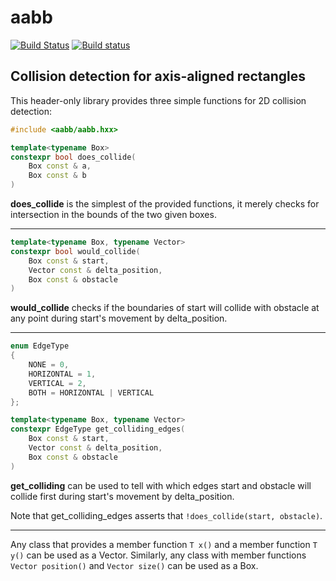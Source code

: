 # aabb

[![Build Status](https://travis-ci.org/butzsch/aabb.svg?branch=master)](https://travis-ci.org/butzsch/aabb)
[![Build status](https://ci.appveyor.com/api/projects/status/ghavo0qdlefr0vx3?svg=true)](https://ci.appveyor.com/project/butzsch/aabb)

## Collision detection for axis-aligned rectangles

This header-only library provides three simple functions for 2D collision detection:

```c++
#include <aabb/aabb.hxx>

template<typename Box>
constexpr bool does_collide(
    Box const & a,
    Box const & b
)
```
**does_collide** is the simplest of the provided functions, it merely checks for intersection in the bounds of the two given boxes.

---

```c++
template<typename Box, typename Vector>
constexpr bool would_collide(
    Box const & start,
    Vector const & delta_position,
    Box const & obstacle
)
```
**would_collide** checks if the boundaries of start will collide with obstacle at any point during start's movement by delta_position.

---

```c++
enum EdgeType
{
    NONE = 0,
    HORIZONTAL = 1,
    VERTICAL = 2,
    BOTH = HORIZONTAL | VERTICAL
};

template<typename Box, typename Vector>
constexpr EdgeType get_colliding_edges(
    Box const & start,
    Vector const & delta_position,
    Box const & obstacle
)
```
**get_colliding** can be used to tell with which edges start and obstacle will collide first during start's movement by delta_position.

Note that get_colliding_edges asserts that `!does_collide(start, obstacle)`.

---

Any class that provides a member function `T x()` and a member function `T y()` can be used as a Vector. Similarly, any class with member functions `Vector position()` and `Vector size()` can be used as a Box.
